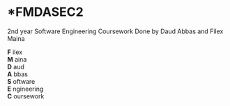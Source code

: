 # *FMDASEC2
2nd year Software Engineering Coursework
Done by Daud Abbas and Filex Maina

**F** ilex  
**M** aina  
**D** aud  
**A** bbas  
**S** oftware  
**E** ngineering  
**C** oursework
